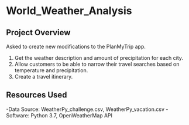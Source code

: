 # World_Weather_Analysis

## Project Overview
Asked to create new modifications to the PlanMyTrip app.

1. Get the weather description and amount of precipitation for each city.
2. Allow customers to be able to narrow their travel searches based on temperature and precipitation.
3. Create a travel itinerary.

## Resources Used
  -Data Source: WeatherPy_challenge.csv, WeatherPy_vacation.csv
  -Software: Python 3.7, OpenWeatherMap API

